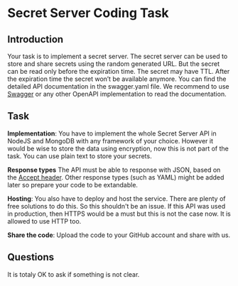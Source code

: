 # Secret Server Coding Task

## Introduction

Your task is to implement a secret server. The secret server can be used to store and share secrets
using the random generated URL. But the secret can be read only before the expiration time. The secret may have TTL. After the expiration time the secret
won’t be available anymore. You can find the detailed API documentation in the swagger.yaml file.
We recommend to use [Swagger](https://editor.swagger.io/) or any other OpenAPI implementation to
read the documentation.

## Task

**Implementation**: You have to implement the whole Secret Server API in NodeJS and MongoDB with any framework of your choice. However it would be wise to store the data using encryption, now this is not part of the task. You can use plain text to store your secrets.

**Response types**
The API must be able to response with JSON, based on the [Accept header](https://developer.mozilla.org/en-US/docs/Web/HTTP/Headers/Accept). Other response types (such as YAML) might be added later so prepare your code to be extandable.

**Hosting**: You also have to deploy and host the service. There are plenty of free solutions to do this. So this shouldn't
be an issue. If this API was used in production, then HTTPS would be a must but this is not the case now. It is allowed to use HTTP too.

**Share the code**: Upload the code to your GitHub account and share with us.

## Questions

It is totaly OK to ask if something is not clear.
